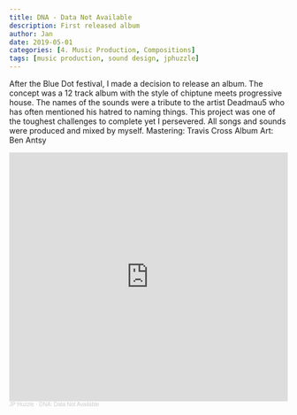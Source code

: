 ```yaml
---
title: DNA - Data Not Available
description: First released album
author: Jan
date: 2019-05-01
categories: [4. Music Production, Compositions]
tags: [music production, sound design, jphuzzle]
---
```


After the Blue Dot festival, I made a decision to release an album. The concept was a 12 track album with the style of chiptune meets progressive house. The names of the sounds were a tribute to the artist Deadmau5 who has often mentioned his hatred to naming things.
This project was one of the toughest challenges to complete yet I persevered. All songs and sounds were produced and mixed by myself.
Mastering: Travis Cross
Album Art: Ben Antsy

<iframe width="100%" height="450" scrolling="no" frameborder="no" allow="autoplay" src="https://w.soundcloud.com/player/?url=https%3A//api.soundcloud.com/playlists/788831367&color=%23ff5500&auto_play=false&hide_related=false&show_comments=true&show_user=true&show_reposts=false&show_teaser=true"></iframe><div style="font-size: 10px; color: #cccccc;line-break: anywhere;word-break: normal;overflow: hidden;white-space: nowrap;text-overflow: ellipsis; font-family: Interstate,Lucida Grande,Lucida Sans Unicode,Lucida Sans,Garuda,Verdana,Tahoma,sans-serif;font-weight: 100;"><a href="https://soundcloud.com/jphuzzle-1" title="JP Huzzle" target="_blank" style="color: #cccccc; text-decoration: none;">JP Huzzle</a> · <a href="https://soundcloud.com/jphuzzle-1/sets/dna-data-not-available-1" title="DNA: Data Not Available" target="_blank" style="color: #cccccc; text-decoration: none;">DNA: Data Not Available</a></div>

